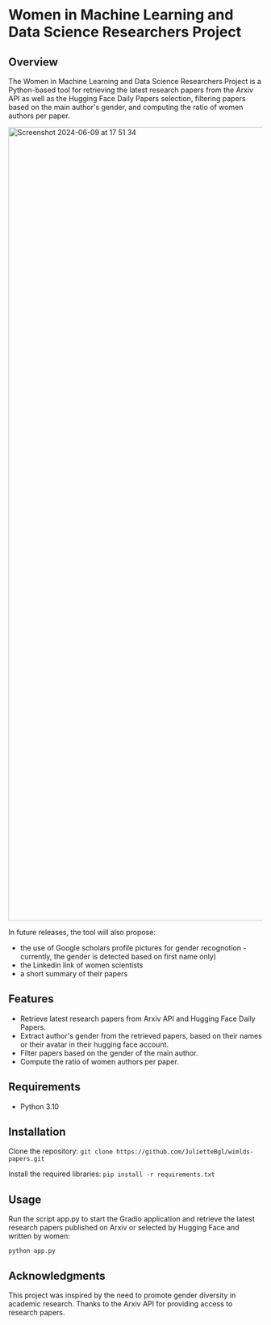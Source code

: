 # Women in Machine Learning and Data Science Researchers Project

## Overview
The Women in Machine Learning and Data Science Researchers Project is a Python-based tool for retrieving the latest research papers from the Arxiv API as well as the Hugging Face Daily Papers selection, filtering papers based on the main author's gender, and computing the ratio of women authors per paper.

<img width="1570" alt="Screenshot 2024-06-09 at 17 51 34" src="https://github.com/JulietteBgl/wilmds-papers/assets/40431471/e5ca2469-1dbf-4cae-96bf-4a4034686b88">

In future releases, the tool will also propose:
- the use of Google scholars profile pictures for gender recognotion - currently, the gender is detected based on first name only)
- the Linkedin link of women scientists
- a short summary of their papers

## Features
- Retrieve latest research papers from Arxiv API and Hugging Face Daily Papers.
- Extract author's gender from the retrieved papers, based on their names or their avatar in their hugging face account.
- Filter papers based on the gender of the main author.
- Compute the ratio of women authors per paper.

## Requirements
- Python 3.10

## Installation
Clone the repository:
```git clone https://github.com/JulietteBgl/wimlds-papers.git```

Install the required libraries:
```pip install -r requirements.txt```

## Usage
Run the script app.py to start the Gradio application and retrieve the latest research papers published on Arxiv or selected by Hugging Face and 
written by women:

```python app.py```

## Acknowledgments
This project was inspired by the need to promote gender diversity in academic research.
Thanks to the Arxiv API for providing access to research papers.
